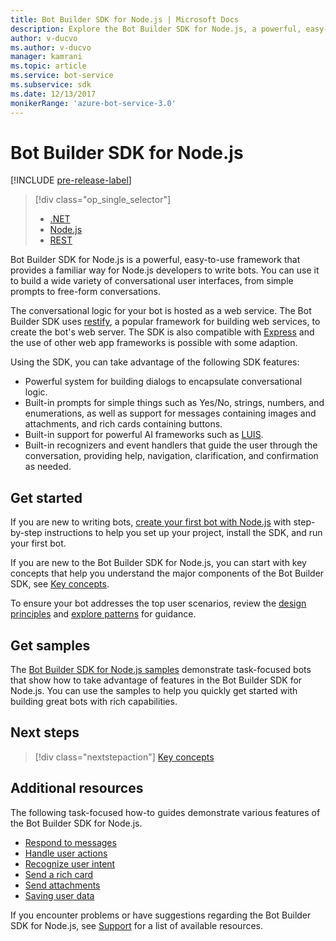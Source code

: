 ```yaml
---
title: Bot Builder SDK for Node.js | Microsoft Docs
description: Explore the Bot Builder SDK for Node.js, a powerful, easy-to-use bot building framework.
author: v-ducvo
ms.author: v-ducvo
manager: kamrani
ms.topic: article
ms.service: bot-service
ms.subservice: sdk
ms.date: 12/13/2017
monikerRange: 'azure-bot-service-3.0'
---
```


# Bot Builder SDK for Node.js

[!INCLUDE [pre-release-label](../includes/pre-release-label-v3.md)]

> [!div class="op_single_selector"]
> - [.NET](../dotnet/bot-builder-dotnet-overview.md)
> - [Node.js](../nodejs/bot-builder-nodejs-overview.md)
> - [REST](../rest-api/bot-framework-rest-overview.md)

Bot Builder SDK for Node.js is a powerful, easy-to-use framework that provides a familiar way for Node.js developers to write bots.
You can use it to build a wide variety of conversational user interfaces, from simple prompts to free-form conversations.

The conversational logic for your bot is hosted as a web service. The Bot Builder SDK uses <a href="http://restify.com">restify</a>, a popular framework for building web services, to create the bot's web server. 
The SDK is also compatible with <a href="http://expressjs.com/">Express</a> and the use of other web app frameworks is possible with some adaption. 

Using the SDK, you can take advantage of the following SDK features: 

- Powerful system for building dialogs to encapsulate conversational logic.
- Built-in prompts for simple things such as Yes/No, strings, numbers, and enumerations, as well as support for messages containing images and attachments, and rich cards containing buttons.
- Built-in support for powerful AI frameworks such as <a href="http://luis.ai" target="_blank">LUIS</a>.
- Built-in recognizers and event handlers that guide the user through the conversation, providing help, navigation, clarification, and confirmation as needed.

## Get started

If you are new to writing bots, [create your first bot with Node.js](bot-builder-nodejs-quickstart.md) with step-by-step instructions to help you set up your project, install the SDK, and run your first bot. 

If you are new to the Bot Builder SDK for Node.js, you can start with key concepts that help you understand the major components of the Bot Builder SDK, see [Key concepts](bot-builder-nodejs-concepts.md).

To ensure your bot addresses the top user scenarios, review the [design principles](../bot-service-design-principles.md) and [explore patterns](../bot-service-design-pattern-task-automation.md) for guidance.

## Get samples

The [Bot Builder SDK for Node.js samples](bot-builder-nodejs-samples.md) demonstrate task-focused bots that show how to take advantage of features in the Bot Builder SDK for Node.js. You can use the samples to help you quickly get started with building great bots with rich capabilities.

## Next steps
> [!div class="nextstepaction"]
> [Key concepts](bot-builder-nodejs-concepts.md)

## Additional resources

The following task-focused how-to guides demonstrate various features of the Bot Builder SDK for Node.js.

* [Respond to messages](bot-builder-nodejs-use-default-message-handler.md)
* [Handle user actions](bot-builder-nodejs-dialog-actions.md)
* [Recognize user intent](bot-builder-nodejs-recognize-intent-messages.md)
* [Send a rich card](bot-builder-nodejs-send-rich-cards.md)
* [Send attachments](bot-builder-nodejs-send-receive-attachments.md)
* [Saving user data](bot-builder-nodejs-save-user-data.md)


If you encounter problems or have suggestions regarding the Bot Builder SDK for Node.js, 
see [Support](../bot-service-resources-links-help.md) for a list of available resources. 


[DesignGuide]: ../bot-service-design-principles.md 
[DesignPatterns]: ../bot-service-design-pattern-task-automation.md 
[HowTo]: bot-builder-nodejs-use-default-message-handler.md 
